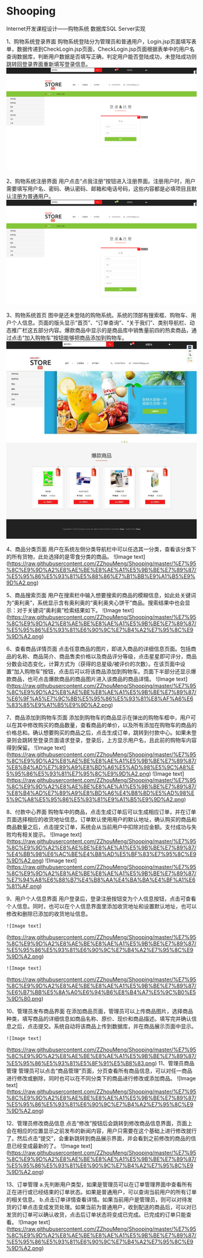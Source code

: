# Shooping
Internet开发课程设计——购物系统
数据库SQL Server实现

1、购物系统登录界面
购物系统登陆分为管理员和普通用户，Login.jsp页面填写表单，数据传递到CheckLogin.jsp页面，CheckLogin.jsp页面根据表单中的用户名查询数据库，判断用户数据是否填写正确，判定用户能否登陆成功，未登陆成功则跳转回登录界面重新填写登录信息。
 ![Image text](https://raw.githubusercontent.com/ZZhouMeng/Shooping/master/%E7%95%8C%E9%9D%A2%E8%AE%BE%E8%AE%A1%E5%9B%BE%E7%89%87/%E8%B4%AD%E7%89%A9%E7%B3%BB%E7%BB%9F%E7%99%BB%E9%99%86%E7%95%8C%E9%9D%A2.png)
 
2、购物系统注册界面
用户点击“点我注册”按钮进入注册界面。注册用户时，用户需要填写用户名、密码、确认密码、邮箱和电话号码，这些内容都是必填项目且默认注册为普通用户。
![Image text](https://raw.githubusercontent.com/ZZhouMeng/Shooping/master/%E7%95%8C%E9%9D%A2%E8%AE%BE%E8%AE%A1%E5%9B%BE%E7%89%87/%E8%B4%AD%E7%89%A9%E7%B3%BB%E7%BB%9F%E6%B3%A8%E5%86%8C%E7%95%8C%E9%9D%A2.png)

3、购物系统首页
图中是还未登陆的购物系统。系统的顶部有搜索框、购物车、用户个人信息。页面的版头显示“首页”、“订单查询”、“关于我们”、类别导航栏、动态推广栏这五部分内容。爆款商品中显示的是商品库中销售量前四的热卖商品，通过点击“加入购物车”按钮能够把商品添加到购物车。
![Image text](https://raw.githubusercontent.com/ZZhouMeng/Shooping/master/%E7%95%8C%E9%9D%A2%E8%AE%BE%E8%AE%A1%E5%9B%BE%E7%89%87/%E8%B4%AD%E7%89%A9%E7%B3%BB%E7%BB%9F%E9%A6%96%E9%A1%B5.jpg)

4、商品分类页面
用户在系统左侧分类导航栏中可以任选其一分类，查看该分类下的所有货物，此处选择的是零食分类的商品。
![Image text]
(https://raw.githubusercontent.com/ZZhouMeng/Shooping/master/%E7%95%8C%E9%9D%A2%E8%AE%BE%E8%AE%A1%E5%9B%BE%E7%89%87/%E5%95%86%E5%93%81%E5%88%86%E7%B1%BB%E9%A1%B5%E9%9D%A2.png)

5、商品搜索页面
用户在搜索栏中输入想要搜索的商品的模糊信息，如此处关键词为“奥利奥”，系统显示含有奥利奥的“奥利奥夹心饼干”商品。搜索结果中也会显示：对于关键词“奥利奥”检索结果如下。
    ![Image text]
(https://raw.githubusercontent.com/ZZhouMeng/Shooping/master/%E7%95%8C%E9%9D%A2%E8%AE%BE%E8%AE%A1%E5%9B%BE%E7%89%87/%E5%95%86%E5%93%81%E6%90%9C%E7%B4%A2%E7%95%8C%E9%9D%A2.png)

6、查看商品详情页面
点击任意商品的图片，即进入商品的详细信息页面。包括商品的名称、商品简介、商品售卖价格以及商品评分等级，点击星星即可评分，商品分数会动态变化，计算方式为（获得的总星级/被评价的次数）。在该页面中设置“加入购物车”按钮，点击后可以将该商品添加到购物车。页面下半部分还显示爆款商品，也可点击爆款商品的商品图片进入该商品的商品详情。
     ![Image text]
(https://raw.githubusercontent.com/ZZhouMeng/Shooping/master/%E7%95%8C%E9%9D%A2%E8%AE%BE%E8%AE%A1%E5%9B%BE%E7%89%87/%E6%9F%A5%E7%9C%8B%E5%95%86%E5%93%81%E8%AF%A6%E6%83%85%E9%A1%B5%E9%9D%A2.png)

7、商品添加到购物车页面
添加到购物车的商品显示在弹出的购物车框中，用户可以在其中修改购买的商品数量，查看商品的单价，以及所有添加在购物车的商品的价格总和。确认想要购买的商品之后，点击生成订单，跳转到付款中心。如果未登录则会跳转至登录页面请求登录，登录后，上方显示用户名，且此前的购物车内容得到保留。
     ![Image text]
(https://raw.githubusercontent.com/ZZhouMeng/Shooping/master/%E7%95%8C%E9%9D%A2%E8%AE%BE%E8%AE%A1%E5%9B%BE%E7%89%87/%E8%B4%AD%E7%89%A9%E8%BD%A6%E5%AD%98%E5%9C%A8%E5%95%86%E5%93%81%E7%95%8C%E9%9D%A2.png)
 ![Image text]
(https://raw.githubusercontent.com/ZZhouMeng/Shooping/master/%E7%95%8C%E9%9D%A2%E8%AE%BE%E8%AE%A1%E5%9B%BE%E7%89%87/%E8%B4%AD%E7%89%A9%E8%BD%A6%E4%B8%8D%E5%AD%98%E5%9C%A8%E5%95%86%E5%93%81%E9%A1%B5%E9%9D%A2.png)



8、付款中心界面
购物车中的商品，点击生成订单后可以生成相应订单，并在订单页面选择相应的收货地址信息。订单默认使用用户的默认地址，确认购买的商品和商品数量之后，点击提交订单，系统会从当前用户中扣除对应金额。支付成功与失败均有相关提示。
     ![Image text]
(https://raw.githubusercontent.com/ZZhouMeng/Shooping/master/%E7%95%8C%E9%9D%A2%E8%AE%BE%E8%AE%A1%E5%9B%BE%E7%89%87/%E4%BB%98%E6%AC%BE%E4%B8%AD%E5%BF%83%E7%95%8C%E9%9D%A2.png)
    ![Image text]
(https://raw.githubusercontent.com/ZZhouMeng/Shooping/master/%E7%95%8C%E9%9D%A2%E8%AE%BE%E8%AE%A1%E5%9B%BE%E7%89%87/%E7%94%A8%E6%88%B7%E4%B8%AA%E4%BA%BA%E4%BF%A1%E6%81%AF.png)

9、用户个人信息界面
用户登录后，登录注册按钮变为个人信息按钮，点击可查看个人信息。同时，也可以在个人信息界面里添加收货地址和设置默认地址，也可以修改和删除已添加的收货地址信息。
 
    ![Image text]
(https://raw.githubusercontent.com/ZZhouMeng/Shooping/master/%E7%95%8C%E9%9D%A2%E8%AE%BE%E8%AE%A1%E5%9B%BE%E7%89%87/%E5%95%86%E5%93%81%E6%90%9C%E7%B4%A2%E7%95%8C%E9%9D%A2.png)
 
    ![Image text]
(https://raw.githubusercontent.com/ZZhouMeng/Shooping/master/%E7%95%8C%E9%9D%A2%E8%AE%BE%E8%AE%A1%E5%9B%BE%E7%89%87/%E6%B7%BB%E5%8A%A0%E6%94%B6%E8%B4%A7%E5%9C%B0%E5%9D%80.png)

10、管理员发布商品界面
在添加商品页面，管理员可以上传商品图片，选择商品种类，填写商品的详细信息如商品名称、原价、现价和商品描述。填写完并确认信息之后，点击提交。系统自动将该商品上传到数据库，并在商品展示页面中显示。

    ![Image text]
(https://raw.githubusercontent.com/ZZhouMeng/Shooping/master/%E7%95%8C%E9%9D%A2%E8%AE%BE%E8%AE%A1%E5%9B%BE%E7%89%87/%E5%95%86%E5%93%81%E5%8F%91%E5%B8%83.png)
11、管理员商品管理
管理员可以点击“商品管理”页面，分页查看所有商品信息，可以对任一商品进行修改或删除，同时也可以在不同分类下的商品进行修改或添加商品。
    ![Image text]
(https://raw.githubusercontent.com/ZZhouMeng/Shooping/master/%E7%95%8C%E9%9D%A2%E8%AE%BE%E8%AE%A1%E5%9B%BE%E7%89%87/%E5%95%86%E5%93%81%E6%90%9C%E7%B4%A2%E7%95%8C%E9%9D%A2.png)

12、管理员修改商品信息
点击“修改”按钮后会跳转到修改商品信息界面，页面上会在相应的位置显示之前发布的新闻内容，用户只需要在这个基础上进行修改就行了。然后点击“提交”，会重新跳转到商品展示界面，并会看到之前修改的商品的信息已经变成最新的了。
     ![Image text]
(https://raw.githubusercontent.com/ZZhouMeng/Shooping/master/%E7%95%8C%E9%9D%A2%E8%AE%BE%E8%AE%A1%E5%9B%BE%E7%89%87/%E5%95%86%E5%93%81%E6%90%9C%E7%B4%A2%E7%95%8C%E9%9D%A2.png)
 
13、订单管理
a.先判断用户类型，如果是管理员可以在订单管理界面中查看所有正在进行或已经结束的订单状态。如果是普通用户，可以查询当前用户的所有订单的相关信息。
b.点击订单详情查看详情。如果当前用户是管理员，则可以对待发货的订单点击变成发货处理。如果当前为普通用户，收到配送的商品后，可以对已发货的订单可以确认收货，点击后订单状态将变成已完成。已完成的订单只能查看。
    ![Image text]
(https://raw.githubusercontent.com/ZZhouMeng/Shooping/master/%E7%95%8C%E9%9D%A2%E8%AE%BE%E8%AE%A1%E5%9B%BE%E7%89%87/%E5%95%86%E5%93%81%E6%90%9C%E7%B4%A2%E7%95%8C%E9%9D%A2.png)

